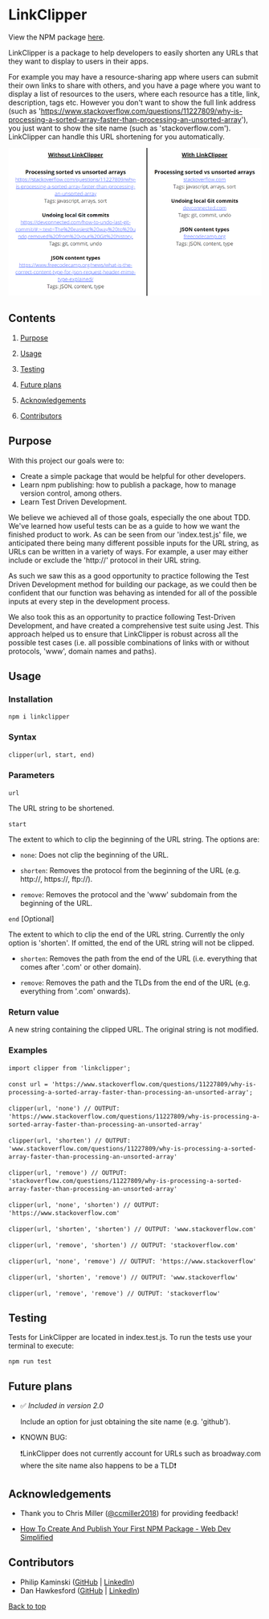 # LinkClipper

View the NPM package [here](https://www.npmjs.com/package/linkclipper).

LinkClipper is a package to help developers to easily shorten any URLs that they want to display to users in their apps.

For example you may have a resource-sharing app where users can submit their own links to share with others, and you have a page where you want to display a list of resources to the users, where each resource has a title, link, description, tags etc. However you don't want to show the full link address (such as 'https://www.stackoverflow.com/questions/11227809/why-is-processing-a-sorted-array-faster-than-processing-an-unsorted-array'), you just want to show the site name (such as 'stackoverflow.com'). LinkClipper can handle this URL shortening for you automatically.

![A screenshot summarising the above use-case.](./example.png)

## Contents

1. [Purpose](#purpose)

2. [Usage](#usage)

3. [Testing](#testing)

4. [Future plans](#future-plans)

5. [Acknowledgements](#acknowledgements)

6. [Contributors](#contributors)

## Purpose

With this project our goals were to:

- Create a simple package that would be helpful for other developers.
- Learn npm publishing: how to publish a package, how to manage version control, among others.
- Learn Test Driven Development.

We believe we achieved all of those goals, especially the one about TDD. We've learned how useful tests can be as a guide to how we want the finished product to work. As can be seen from our 'index.test.js' file, we anticipated there being many different possible inputs for the URL string, as URLs can be written in a variety of ways. For example, a user may either include or exclude the 'http://' protocol in their URL string.

As such we saw this as a good opportunity to practice following the Test Driven Development method for building our package, as we could then be confident that our function was behaving as intended for all of the possible inputs at every step in the development process.

We also took this as an opportunity to practice following Test-Driven Development, and have created a comprehensive test suite using Jest. This approach helped us to ensure that LinkClipper is robust across all the possible test cases (i.e. all possible combinations of links with or without protocols, 'www', domain names and paths).

## Usage

### Installation

    npm i linkclipper

### Syntax

    clipper(url, start, end)

### Parameters

`url`

The URL string to be shortened.

`start`

The extent to which to clip the beginning of the URL string. The options are:

- `none`: Does not clip the beginning of the URL.

- `shorten`: Removes the protocol from the beginning of the URL (e.g. http://, https://, ftp://).

- `remove`: Removes the protocol and the 'www' subdomain from the beginning of the URL.

`end` [Optional]

The extent to which to clip the end of the URL string. Currently the only option is 'shorten'. If omitted, the end of the URL string will not be clipped.

- `shorten`: Removes the path from the end of the URL (i.e. everything that comes after '.com' or other domain).

- `remove`: Removes the path and the TLDs from the end of the URL (e.g. everything from '.com' onwards).

### Return value

A new string containing the clipped URL. The original string is not modified.

### Examples

    import clipper from 'linkclipper';

    const url = 'https://www.stackoverflow.com/questions/11227809/why-is-processing-a-sorted-array-faster-than-processing-an-unsorted-array';

    clipper(url, 'none') // OUTPUT: 'https://www.stackoverflow.com/questions/11227809/why-is-processing-a-sorted-array-faster-than-processing-an-unsorted-array'

    clipper(url, 'shorten') // OUTPUT: 'www.stackoverflow.com/questions/11227809/why-is-processing-a-sorted-array-faster-than-processing-an-unsorted-array'

    clipper(url, 'remove') // OUTPUT: 'stackoverflow.com/questions/11227809/why-is-processing-a-sorted-array-faster-than-processing-an-unsorted-array'

    clipper(url, 'none', 'shorten') // OUTPUT: 'https://www.stackoverflow.com'

    clipper(url, 'shorten', 'shorten') // OUTPUT: 'www.stackoverflow.com'

    clipper(url, 'remove', 'shorten') // OUTPUT: 'stackoverflow.com'

    clipper(url, 'none', 'remove') // OUTPUT: 'https://www.stackoverflow'

    clipper(url, 'shorten', 'remove') // OUTPUT: 'www.stackoverflow'

    clipper(url, 'remove', 'remove') // OUTPUT: 'stackoverflow'

## Testing

Tests for LinkClipper are located in index.test.js. To run the tests use your terminal to execute:

    npm run test

## Future plans

- ✅ *Included in version 2.0*

    Include an option for just obtaining the site name (e.g. 'github').

- KNOWN BUG:

    ❗LinkClipper does not currently account for URLs such as broadway.com where the site name also happens to be a TLD❗

## Acknowledgements

- Thank you to Chris Miller ([@ccmiller2018](https://github.com/ccmiller2018)) for providing feedback!

- [How To Create And Publish Your First NPM Package - Web Dev Simplified](https://www.youtube.com/watch?v=J4b_T-qH3BY&ab_channel=WebDevSimplified)

## Contributors

- Philip Kaminski ([GitHub](https://github.com/AureaFlamma) | [LinkedIn](https://www.linkedin.com/in/kaminskp/))
- Dan Hawkesford ([GitHub](https://github.com/dhawkesford/) | [LinkedIn](https://www.linkedin.com/in/daniel-hawkesford/))

[Back to top](#linkclipper)
